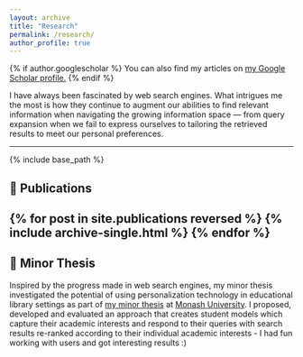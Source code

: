 ```yaml
---
layout: archive
title: "Research"
permalink: /research/
author_profile: true
---
```


{% if author.googlescholar %}
  You can also find my articles on <u><a href="{{author.googlescholar}}">my Google Scholar profile</a>.</u>
{% endif %}


I have always been fascinated by web search engines. What intrigues me the most is how they continue to augment our abilities to find relevant information when navigating the growing information space — from query expansion when we fail to express ourselves to tailoring the retrieved results to meet our personal preferences. 

---

{% include base_path %}
## 📑 Publications
{% for post in site.publications reversed %}
  {% include archive-single.html %}
{% endfor %}
---
## 📜 Minor Thesis
Inspired by the progress made in web search engines, my minor thesis investigated the potential of using personalization technology in educational library settings as part of [my minor thesis](https://www.dropbox.com/s/gci7ke6ar8rwzc3/MarwahAlaofi-MinorThesis.pdf?dl=0) at [Monash University](https://www.monash.edu). I proposed, developed and evaluated an approach that creates student models which capture their academic interests and respond to their queries with search results re-ranked according to their individual academic interests - I had fun working with users and got interesting results :)

